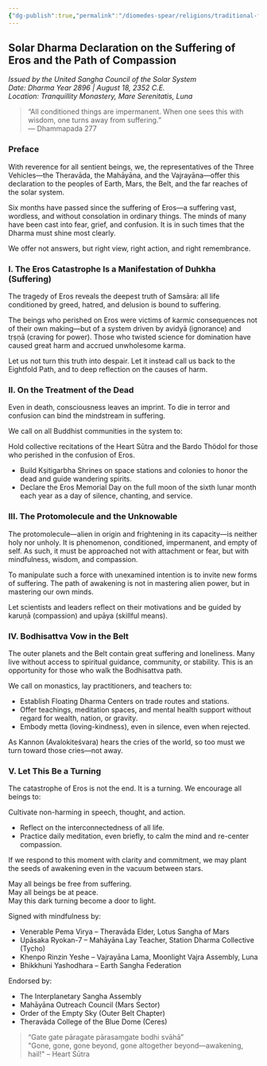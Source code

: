 ```yaml
---
{"dg-publish":true,"permalink":"/diomedes-spear/religions/traditional-faiths/buddhism-solar-dharma-declaration/"}
---
```


## Solar Dharma Declaration on the Suffering of Eros and the Path of Compassion  
*Issued by the United Sangha Council of the Solar System*  
*Date: Dharma Year 2896 | August 18, 2352 C.E.*  
*Location: Tranquillity Monastery, Mare Serenitatis, Luna*

> “All conditioned things are impermanent. When one sees this with wisdom, one turns away from suffering.”  
> — Dhammapada 277

### Preface
With reverence for all sentient beings, we, the representatives of the Three Vehicles—the Theravāda, the Mahāyāna, and the Vajrayāna—offer this declaration to the peoples of Earth, Mars, the Belt, and the far reaches of the solar system.

Six months have passed since the suffering of Eros—a suffering vast, wordless, and without consolation in ordinary things. The minds of many have been cast into fear, grief, and confusion. It is in such times that the Dharma must shine most clearly.

We offer not answers, but right view, right action, and right remembrance.

### I. The Eros Catastrophe Is a Manifestation of Duhkha (Suffering)
The tragedy of Eros reveals the deepest truth of Samsāra: all life conditioned by greed, hatred, and delusion is bound to suffering.

The beings who perished on Eros were victims of karmic consequences not of their own making—but of a system driven by avidyā (ignorance) and tṛṣṇā (craving for power). Those who twisted science for domination have caused great harm and accrued unwholesome karma.

Let us not turn this truth into despair. Let it instead call us back to the Eightfold Path, and to deep reflection on the causes of harm.

### II. On the Treatment of the Dead
Even in death, consciousness leaves an imprint. To die in terror and confusion can bind the mindstream in suffering.

We call on all Buddhist communities in the system to:

Hold collective recitations of the Heart Sūtra and the Bardo Thödol for those who perished in the confusion of Eros.
- Build Kṣitigarbha Shrines on space stations and colonies to honor the dead and guide wandering spirits.
- Declare the Eros Memorial Day on the full moon of the sixth lunar month each year as a day of silence, chanting, and service.

### III. The Protomolecule and the Unknowable
The protomolecule—alien in origin and frightening in its capacity—is neither holy nor unholy. It is phenomenon, conditioned, impermanent, and empty of self. As such, it must be approached not with attachment or fear, but with mindfulness, wisdom, and compassion.

To manipulate such a force with unexamined intention is to invite new forms of suffering. The path of awakening is not in mastering alien power, but in mastering our own minds.

Let scientists and leaders reflect on their motivations and be guided by karuṇā (compassion) and upāya (skillful means).

### IV. Bodhisattva Vow in the Belt
The outer planets and the Belt contain great suffering and loneliness. Many live without access to spiritual guidance, community, or stability. This is an opportunity for those who walk the Bodhisattva path.

We call on monastics, lay practitioners, and teachers to:
- Establish Floating Dharma Centers on trade routes and stations.
- Offer teachings, meditation spaces, and mental health support without regard for wealth, nation, or gravity.
- Embody metta (loving-kindness), even in silence, even when rejected.

As Kannon (Avalokiteśvara) hears the cries of the world, so too must we turn toward those cries—not away.

### V. Let This Be a Turning
The catastrophe of Eros is not the end. It is a turning. We encourage all beings to:

Cultivate non-harming in speech, thought, and action.
- Reflect on the interconnectedness of all life.
- Practice daily meditation, even briefly, to calm the mind and re-center compassion.

If we respond to this moment with clarity and commitment, we may plant the seeds of awakening even in the vacuum between stars.

May all beings be free from suffering.  
May all beings be at peace.  
May this dark turning become a door to light.

Signed with mindfulness by:

- Venerable Pema Virya – Theravāda Elder, Lotus Sangha of Mars
- Upāsaka Ryokan-7 – Mahāyāna Lay Teacher, Station Dharma Collective (Tycho)
- Khenpo Rinzin Yeshe – Vajrayāna Lama, Moonlight Vajra Assembly, Luna
- Bhikkhuni Yashodhara – Earth Sangha Federation

Endorsed by:
- The Interplanetary Sangha Assembly
- Mahāyāna Outreach Council (Mars Sector)
- Order of the Empty Sky (Outer Belt Chapter)
- Theravāda College of the Blue Dome (Ceres)

> “Gate gate pāragate pārasaṃgate bodhi svāhā”  
> "Gone, gone, gone beyond, gone altogether beyond—awakening, hail!" – Heart Sūtra

